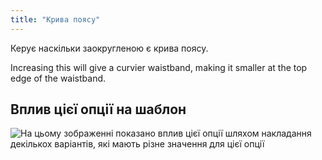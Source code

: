 ```yaml
---
title: "Крива поясу"
---
```


Керує наскільки заокругленою є крива поясу.

Increasing this will give a curvier waistband, making it smaller at the top edge of the waistband.

## Вплив цієї опції на шаблон

![На цьому зображенні показано вплив цієї опції шляхом накладання декількох варіантів, які мають різне значення для цієї опції](charlie_waistbandcurve_sample.svg "Вплив цієї опції на шаблон")
